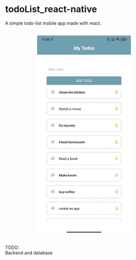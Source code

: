 # todoList_react-native
A simple todo-list mobile app made with react.
<br>
<br>
<p align="center">
<img src="/assets/todoList_screenshot.jpg" width="300px" height="auto">
</p>
<br>
TODO:
<br>
Backend and database
<br>
